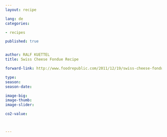 ```yaml
---
layout: recipe

lang: de
categories:

- recipes

published: true


author: RALF KUETTEL
title: Swiss Cheese Fondue Recipe

forward-link: http://www.foodrepublic.com/2011/12/19/swiss-cheese-fondue-recipe

type: 
season: 
season-date:  

image-big: 
image-thumb: 
image-slider: 

co2-value: 



---
```

